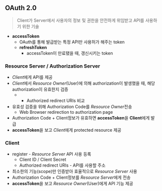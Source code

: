 ## OAuth 2.0
> Client가 Server에서 사용자의 정보 및 권한을 안전하게 위임받고 API를 사용하기 위한 기술

* **accessToken**
  * OAuth를 통해 발급받는 특정 API만 사용허가 해주는 token
  * **refreshToken**
    * accessToken이 만료됐을 때, 갱신시키는 token

### Resource Server / Authorization Server
* *Client*에게 API를 제공
* *Client*에서 *Resource Owner*(User)에 의해 authorization이 발생했을 때, 해당 authorization이 유효한지 검증
  * * Authorized redirect URIs 비교
* 유효성 검증을 위해 Authorization Code를 *Resource Owner*전송
  * Web Browser redirection to authorization page
* Authorization Code + Client정보가 유효하면 **accessToken**을 **Client**에게 발급
* **accessToken**을 보고 *Client*에게 protected resource 제공

### Client
* register - *Resource Server* API 사용 등록
  * Client ID / Client Secret
  * Authorized redirect URIs - API를 사용할 주소
* 최소한의 기능(scope)만 인증받아 효율적으로 *Resource Server* 사용
* Authorization Code + Client정보를 *Resource Server*에게 전송
* **accessToken**을 보고 *Resource Owner*(User)에게 API 기능 제공